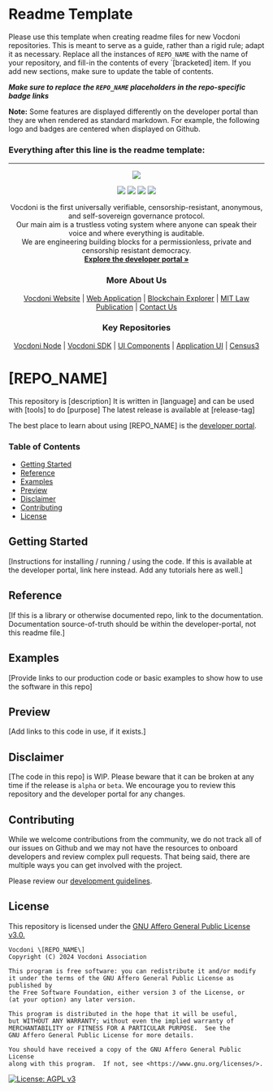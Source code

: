 # Readme Template

Please use this template when creating readme files for new Vocdoni repositories. This is meant to serve as a guide, rather than a rigid rule; adapt it as necessary. Replace all the instances of `REPO_NAME` with the name of your repository, and fill-in the contents of every `\[bracketed\] item. If you add new sections, make sure to update the table of contents. 

***Make sure to replace the `REPO_NAME` placeholders in the repo-specific badge links***

**Note:**
Some features are displayed differently on the developer portal than they are when rendered as standard markdown. For example, the following logo and badges are centered when displayed on Github.

### Everything after this line is the readme template:
---

<p align="center" width="100%">
    <img src="https://developer.vocdoni.io/img/vocdoni_logotype_full_white.svg" />
</p>

<p align="center" width="100%">
    <a href="https://github.com/vocdoni/REPO_NAME/commits/main/"><img src="https://img.shields.io/github/commit-activity/m/vocdoni/REPO_NAME" /></a>
    <a href="https://github.com/vocdoni/REPO_NAME/issues"><img src="https://img.shields.io/github/issues/vocdoni/REPO_NAME" /></a>
    <a href="https://discord.gg/xFTh8Np2ga"><img src="https://img.shields.io/badge/discord-join%20chat-blue.svg" /></a>
    <a href="https://twitter.com/vocdoni"><img src="https://img.shields.io/twitter/follow/vocdoni.svg?style=social&label=Follow" /></a>
</p>


<!-- Some other badges you can add if applicable:
Github Workflows:
    <a href="https://github.com/vocdoni/REPO_NAME/actions/workflows/main.yml/"><img src="https://github.com/vocdoni/REPO_NAME/actions/workflows/main.yml/badge.svg" /></a>
Test coverage::
<a href="https://coveralls.io/github/vocdoni/REPO_NAME"><img src="https://coveralls.io/repos/github/vocdoni/REPO_NAME/badge.svg"></a>
Golang specific:
<a href="https://godoc.org/go.vocdoni.io/REPO_NAME"><img src="https://godoc.org/go.vocdoni.io/REPO_NAME?status.svg"></a>
<a href="https://goreportcard.com/report/go.vocdoni.io/REPO_NAME"><img src="https://goreportcard.com/badge/go.vocdoni.io/REPO_NAME"></a>
 -->

  <div align="center">
    Vocdoni is the first universally verifiable, censorship-resistant, anonymous, and self-sovereign governance protocol. <br />
    Our main aim is a trustless voting system where anyone can speak their voice and where everything is auditable. <br />
    We are engineering building blocks for a permissionless, private and censorship resistant democracy.
    <br />
    <a href="https://developer.vocdoni.io/"><strong>Explore the developer portal »</strong></a>
    <br />
    <h3>More About Us</h3>
    <a href="https://vocdoni.io">Vocdoni Website</a>
    |
    <a href="https://vocdoni.app">Web Application</a>
    |
    <a href="https://explorer.vote/">Blockchain Explorer</a>
    |
    <a href="https://law.mit.edu/pub/remotevotingintheageofcryptography/release/1">MIT Law Publication</a>
    |
    <a href="https://chat.vocdoni.io">Contact Us</a>
    <br />
    <h3>Key Repositories</h3>
    <a href="https://github.com/vocdoni/vocdoni-node">Vocdoni Node</a>
    |
    <a href="https://github.com/vocdoni/vocdoni-sdk/">Vocdoni SDK</a>
    |
    <a href="https://github.com/vocdoni/ui-components">UI Components</a>
    |
    <a href="https://github.com/vocdoni/ui-scaffold">Application UI</a>
    |
    <a href="https://github.com/vocdoni/census3">Census3</a>
  </div>

# \[REPO_NAME\]

This repository is \[description\]
It is written in \[language\] and can be used with \[tools\] to do \[purpose\]
The latest release is available at \[release-tag\]

The best place to learn about using \[REPO_NAME\] is the [developer portal](https://developer.vocdoni.io/).

### Table of Contents
- [Getting Started](#getting-started)
- [Reference](#reference)
- [Examples](#examples)
- [Preview](#preview)
- [Disclaimer](#disclaimer)
- [Contributing](#contributing)
- [License](#license)


## Getting Started

\[Instructions for installing / running / using the code. If this is available at the developer portal, link here instead. Add any tutorials here as well.\]

## Reference

\[If this is a library or otherwise documented repo, link to the documentation. Documentation source-of-truth should be within the developer-portal, not this readme file.\]

## Examples

\[Provide links to our production code or basic examples to show how to use the software in this repo\]

## Preview

\[Add links to this code in use, if it exists.\]

## Disclaimer

\[The code in this repo\] is WIP. Please beware that it can be broken at any time if the release is `alpha` or `beta`. We encourage you to review this repository and the developer portal for any changes.

## Contributing 

While we welcome contributions from the community, we do not track all of our issues on Github and we may not have the resources to onboard developers and review complex pull requests. That being said, there are multiple ways you can get involved with the project. 

Please review our [development guidelines](https://developer.vocdoni.io/development-guidelines).

## License

This repository is licensed under the [GNU Affero General Public License v3.0.](./LICENSE)

<!-- ATTACH LICENSE NOTICE, IF APPLICABLE. FOR EXAMPLE: -->

    Vocdoni \[REPO_NAME\]
    Copyright (C) 2024 Vocdoni Association

    This program is free software: you can redistribute it and/or modify
    it under the terms of the GNU Affero General Public License as published by
    the Free Software Foundation, either version 3 of the License, or
    (at your option) any later version.

    This program is distributed in the hope that it will be useful,
    but WITHOUT ANY WARRANTY; without even the implied warranty of
    MERCHANTABILITY or FITNESS FOR A PARTICULAR PURPOSE.  See the
    GNU Affero General Public License for more details.

    You should have received a copy of the GNU Affero General Public License
    along with this program.  If not, see <https://www.gnu.org/licenses/>.

<!-- Add this badge if the repository has a code of conduct -->
<!-- [![Contributor Covenant](https://img.shields.io/badge/Contributor%20Covenant-v1.4%20adopted-ff69b4.svg)](code-of-conduct.md)  -->
[![License: AGPL v3](https://img.shields.io/badge/License-AGPL%20v3-blue.svg)](https://www.gnu.org/licenses/agpl-3.0)